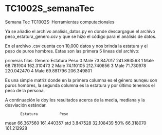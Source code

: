 # TC1002S_semanaTec
Semana Tec TC1002S: Herramientas computacionales

Ya se añadio el archivo analisis_datos.py en donde descargague el archivo peso_estatura_genero.csv y que se hizo el código para el análisis de datos.

En el archivo .csv cuenta con 10,000 datos y nos brinda la estatura y el peso de puros hombres. Estas son las primera 5 líneas del archivo:

primeras filas:
  Genero   Estatura        Peso
0   Male  73.847017  241.893563
1   Male  68.781904  162.310473
2   Male  74.110105  212.740856
3   Male  71.730978  220.042470
4   Male  69.881796  206.349801

Es una simple matriz donde en la primera columna es el género aunqeu son puros hombres, la segunda columna es la estatura y por último tenemos el peso de la persona.

A continuación le doy los resultados acerca de la media, mediana y la desviación estándar.

           Estatura          Peso
mean      66.367560    161.440357
std        3.847528     32.108439
50%       66.318070    161.212928
